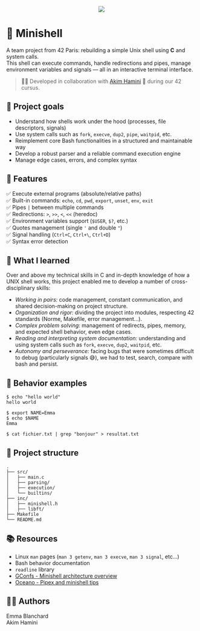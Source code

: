 <p align="center">
  <img src="https://github.com/ayogun/42-project-badges/blob/main/badges/minishelle.png">
</p>

# 🐚 Minishell

A team project from 42 Paris: rebuilding a simple Unix shell using **C** and system calls.  
This shell can execute commands, handle redirections and pipes, manage environment variables and signals — all in an interactive terminal interface.

> 🧑‍💻 Developed in collaboration with [Akim Hamini](https://github.com/akim775) 👥 during our 42 cursus.  

## 🚀 Project goals

- Understand how shells work under the hood (processes, file descriptors, signals)
- Use system calls such as `fork`, `execve`, `dup2`, `pipe`, `waitpid`, etc.
- Reimplement core Bash functionalities in a structured and maintainable way
- Develop a robust parser and a reliable command execution engine
- Manage edge cases, errors, and complex syntax

## 🔧 Features

✅ Execute external programs (absolute/relative paths)  
✅ Built-in commands: `echo`, `cd`, `pwd`, `export`, `unset`, `env`, `exit`  
✅ Pipes `|` between multiple commands  
✅ Redirections: `>`, `>>`, `<`, `<<` (heredoc)  
✅ Environment variables support (`$USER`, `$?`, etc.)  
✅ Quotes management (single `'` and double `"`)  
✅ Signal handling (`Ctrl+C`, `Ctrl+\`, `Ctrl+D`)  
✅ Syntax error detection

## 🧠 What I learned
Over and above my technical skills in C and in-depth knowledge of how a UNIX shell works, this project enabled me to develop a number of cross-disciplinary skills:
- *Working in pairs:* code management, constant communication, and shared decision-making on project structure.
- *Organization and rigor:* dividing the project into modules, respecting 42 standards (Norme, Makefile, error management...).
- *Complex problem solving:* management of redirects, pipes, memory, and expected shell behavior, even edge cases.
- *Reading and interpreting system documentation:* understanding and using system calls such as `fork`, `execve`, `dup2`, `waitpid`, etc.
- *Autonomy and perseverance:* facing bugs that were sometimes difficult to debug (particularly signals 😅), we had to test, search, compare with bash and persist.

## 🧪 Behavior examples
```
$ echo "hello world"
hello world

$ export NAME=Emma
$ echo $NAME
Emma

$ cat fichier.txt | grep "bonjour" > resultat.txt
```

## 📁 Project structure
```
.
├── src/
│   ├── main.c
│   ├── parsing/
│   ├── execution/
│   └── builtins/
├── inc/
│   ├── minishell.h
│   ├── libft/
├── Makefile
└── README.md
```

## 📚 Resources
- Linux `man` pages (`man 3 getenv`, `man 3 execve`, `man 3 signal`, etc...)
- Bash behavior documentation
- `readline` library
- [GConfs - Minishell architecture overview](https://www.youtube.com/watch?v=oIFRiwFRSRY&ab_channel=GConfs)
- [Oceano - Pipex and minishell tips](https://www.youtube.com/watch?v=yTR00r8vBH8&t=415s&ab_channel=Oceano)

## 👨‍💻 Authors
Emma Blanchard  
Akim Hamini
